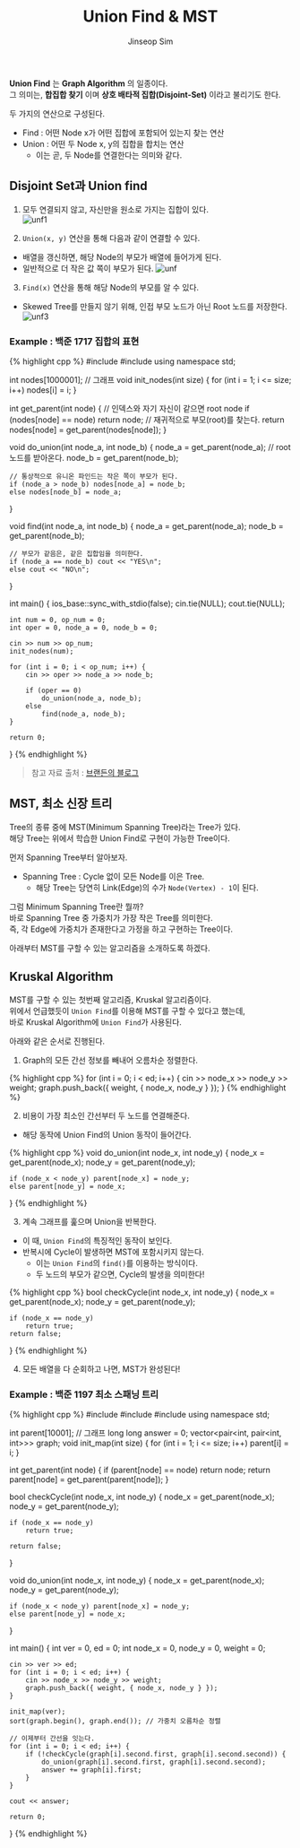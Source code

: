 ﻿---
layout: post
title: "Union Find & MST"
categories: Algorithm
tags: [cpp]
author:
  - Jinseop Sim
---
__Union Find__ 는 __Graph Algorithm__ 의 일종이다.  
그 의미는, __합집합 찾기__ 이며 __상호 배타적 집합(Disjoint-Set)__ 이라고 불리기도 한다.  

두 가지의 연산으로 구성된다.  
- Find : 어떤 Node x가 어떤 집합에 포함되어 있는지 찾는 연산
- Union : 어떤 두 Node x, y의 집합을 합치는 연산
  - 이는 곧, 두 Node를 연결한다는 의미와 같다.

## Disjoint Set과 Union find
1. 모두 연결되지 않고, 자신만을 원소로 가지는 집합이 있다.  
![unf1](https://user-images.githubusercontent.com/71700079/213406867-7a0c036e-a313-400c-9700-2e42a8963fea.png)  

2. ```Union(x, y)``` 연산을 통해 다음과 같이 연결할 수 있다.
  - 배열을 갱신하면, 해당 Node의 부모가 배열에 들어가게 된다.
  - 일반적으로 더 작은 값 쪽이 부모가 된다. 
![unf](https://user-images.githubusercontent.com/71700079/213406905-0dba012c-087e-47d2-9691-7558965a3b7a.png)  

3. ```Find(x)``` 연산을 통해 해당 Node의 부모를 알 수 있다.
  - Skewed Tree를 만들지 않기 위해, 인접 부모 노드가 아닌 Root 노드를 저장한다.  
![unf3](https://user-images.githubusercontent.com/71700079/213406949-f74a9205-d6d2-41f1-bbbb-cea6293d0824.png)  

### Example : 백준 1717 집합의 표현
{% highlight cpp %}
#include <iostream>
#include <vector>
using namespace std;

int nodes[1000001]; // 그래프
void init_nodes(int size) {
	for (int i = 1; i <= size; i++)
		nodes[i] = i;
}

int get_parent(int node) {
	// 인덱스와 자기 자신이 같으면 root node
	if (nodes[node] == node) return node;
	// 재귀적으로 부모(root)를 찾는다.
	return nodes[node] = get_parent(nodes[node]);
}

void do_union(int node_a, int node_b) {
	node_a = get_parent(node_a); // root 노드를 받아온다.
	node_b = get_parent(node_b);

	// 통상적으로 유니온 파인드는 작은 쪽이 부모가 된다.
	if (node_a > node_b) nodes[node_a] = node_b;
	else nodes[node_b] = node_a;
}

void find(int node_a, int node_b) {
	node_a = get_parent(node_a);
	node_b = get_parent(node_b);

	// 부모가 같음은, 같은 집합임을 의미한다.
	if (node_a == node_b) cout << "YES\n";
	else cout << "NO\n";
}

int main() {
	ios_base::sync_with_stdio(false);
	cin.tie(NULL);
	cout.tie(NULL);

	int num = 0, op_num = 0;
	int oper = 0, node_a = 0, node_b = 0;

	cin >> num >> op_num;
	init_nodes(num);

	for (int i = 0; i < op_num; i++) {
		cin >> oper >> node_a >> node_b;

		if (oper == 0)
			do_union(node_a, node_b);
		else
			find(node_a, node_b);
	}

	return 0;
}
{% endhighlight %}

> 참고 자료 출처 : [브랜든의 블로그](https://brenden.tistory.com/33)

## MST, 최소 신장 트리
Tree의 종류 중에 MST(Minimum Spanning Tree)라는 Tree가 있다.  
해당 Tree는 위에서 학습한 Union Find로 구현이 가능한 Tree이다.  

먼저 Spanning Tree부터 알아보자.  
- Spanning Tree : Cycle 없이 모든 Node를 이은 Tree.
  - 해당 Tree는 당연히 Link(Edge)의 수가 ```Node(Vertex) - 1```이 된다.

그럼 Minimum Spanning Tree란 뭘까?  
바로 Spanning Tree 중 가중치가 가장 작은 Tree를 의미한다.  
즉, 각 Edge에 가중치가 존재한다고 가정을 하고 구현하는 Tree이다.  

아래부터 MST를 구할 수 있는 알고리즘을 소개하도록 하겠다.  
## Kruskal Algorithm
MST를 구할 수 있는 첫번째 알고리즘, Kruskal 알고리즘이다.  
위에서 언급했듯이 ```Union Find```를 이용해 MST를 구할 수 있다고 했는데,  
바로 Kruskal Algorithm에 ```Union Find```가 사용된다.  

아래와 같은 순서로 진행된다.  
1. Graph의 모든 간선 정보를 빼내어 오름차순 정렬한다.

{% highlight cpp %}
for (int i = 0; i < ed; i++) {
	cin >> node_x >> node_y >> weight;
	graph.push_back({ weight, { node_x, node_y } });
}
{% endhighlight %}  

2. 비용이 가장 최소인 간선부터 두 노드를 연결해준다.
  - 해당 동작에 Union Find의 Union 동작이 들어간다.

{% highlight cpp %}
void do_union(int node_x, int node_y) {
	node_x = get_parent(node_x);
	node_y = get_parent(node_y);

	if (node_x < node_y) parent[node_x] = node_y;
	else parent[node_y] = node_x;
}
{% endhighlight %}  

3. 계속 그래프를 훑으며 Union을 반복한다.
  - 이 때, ```Union Find```의 특징적인 동작이 보인다.
  - 반복시에 Cycle이 발생하면 MST에 포함시키지 않는다.
    - 이는 ```Union Find```의 ```find()```를 이용하는 방식이다.
    - 두 노드의 부모가 같으면, Cycle의 발생을 의미한다!

{% highlight cpp %}
bool checkCycle(int node_x, int node_y) {
	node_x = get_parent(node_x);
	node_y = get_parent(node_y);

	if (node_x == node_y)
		return true;
	return false;
}
{% endhighlight %}  

4. 모든 배열을 다 순회하고 나면, MST가 완성된다!

### Example : 백준 1197 최소 스패닝 트리
{% highlight cpp %}
#include <iostream>
#include <vector>
#include <algorithm>
using namespace std;

int parent[10001]; // 그래프
long long answer = 0;
vector<pair<int, pair<int, int>>> graph;
void init_map(int size) {
	for (int i = 1; i <= size; i++)
		parent[i] = i;
}

int get_parent(int node) {
	if (parent[node] == node) return node;
	return parent[node] = get_parent(parent[node]);
}

bool checkCycle(int node_x, int node_y) {
	node_x = get_parent(node_x);
	node_y = get_parent(node_y);

	if (node_x == node_y)
		return true;

	return false;
}

void do_union(int node_x, int node_y) {
	node_x = get_parent(node_x);
	node_y = get_parent(node_y);

	if (node_x < node_y) parent[node_x] = node_y;
	else parent[node_y] = node_x;
}

int main() {
	int ver = 0, ed = 0;
	int node_x = 0, node_y = 0, weight = 0;

	cin >> ver >> ed;
	for (int i = 0; i < ed; i++) {
		cin >> node_x >> node_y >> weight;
		graph.push_back({ weight, { node_x, node_y } });
	}

	init_map(ver);
	sort(graph.begin(), graph.end()); // 가중치 오름차순 정렬

	// 이제부터 간선을 잇는다.
	for (int i = 0; i < ed; i++) {
		if (!checkCycle(graph[i].second.first, graph[i].second.second)) {
			do_union(graph[i].second.first, graph[i].second.second);
			answer += graph[i].first;
		}
	}

	cout << answer;

	return 0;
}
{% endhighlight %}
